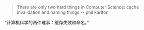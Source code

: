 > There are only two hard things in Computer Science:
> cache invalidation and naming things
> -- phil karlton

“计算机科学的两件难事：缓存失效和命名。”
